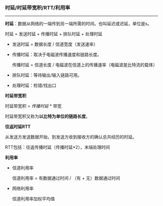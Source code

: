 ### 时延/时延带宽积/RTT/利用率

---

**时延**：数据从网络的一端传到另一端所需的时间。也叫延迟或迟延，单位是s。

时延 = 发送时延 + 传播时延 + 排队时延 + 处理时延

- 发送时延 = 数据长度 / 信道宽度（发送速率）

- 传播时延：取决于电磁波传播速度和链路长度。

  传播时延 = 信道长度 / 电磁波在信道上的传播速率（电磁波是比特流的载体）

- 排队时延：等待输出/输入链路可用。
- 处理时延：检错/找出口

**时延带宽积**

时延带宽积 = *传播时延* * 带宽

时延带宽积又称为**以比特为单位的链路长度**。

**往返时延RTT**

从发送方发送数据开始，到发送方收到接收方的确认总共经历的时延。

RTT包括：往返传播时延（传播时延*2），末端处理时间

**利用率**

- 信道利用率

  信道利用率 = 有数据通过时间 / （有 + 无）数据通过时间

- 网络利用率

  信道利用率加权平均值